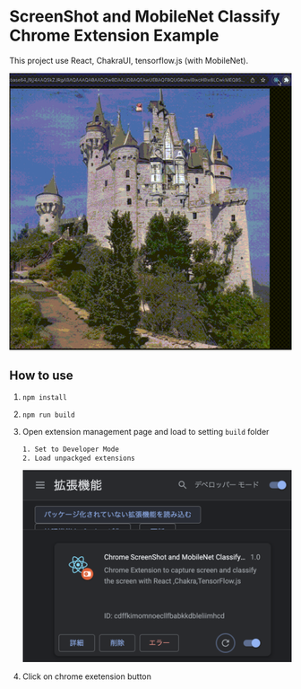 # ScreenShot and MobileNet Classify Chrome Extension Example

This project use React, ChakraUI, tensorflow.js (with MobileNet).

![ssc](https://raw.githubusercontent.com/UrusuLambda/ScreenShotAndClassifyChromeExtensionExample/main/screenshot_demo.gif)

## How to use

1.  `npm install`
2.  `npm run build`
3.  Open extension management page and load to setting `build` folder

        1. Set to Developer Mode
        2. Load unpackged extensions

    ![build-folder](https://raw.githubusercontent.com/UrusuLambda/ScreenShotAndClassifyChromeExtensionExample/main/load.png)

4.  Click on chrome exetension button
